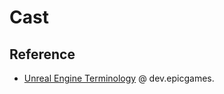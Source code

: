 # Cast

## Reference

- [Unreal Engine Terminology](https://dev.epicgames.com/documentation/en-us/unreal-engine/unreal-engine-terminology) @ dev.epicgames.